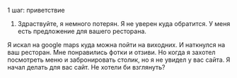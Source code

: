 1 шаг: приветствие

1. Здраствуйте, я немного потерян. Я не уверен куда обратится. У меня есть предложение для вашего ресторана.

Я искал на google maps куда можна пойти на виходних. И наткнулся на ваш ресторан. Мне понравились фотки и отзиви. Но когда я захотел посмотреть меню и забронировать столик, но я не увидел у вас сайта. Я начал делать для вас сайт. Не хотели би взглянуть?
